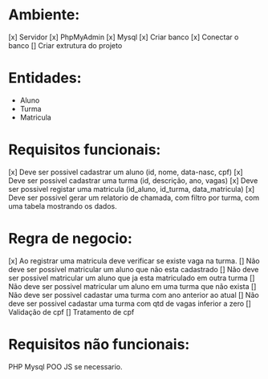 # Ambiente:

[x] Servidor
[x] PhpMyAdmin
[x] Mysql
[x] Criar banco
[x] Conectar o banco
[] Criar extrutura do projeto

# Entidades:

- Aluno
- Turma
- Matricula

# Requisitos funcionais:

[x] Deve ser possivel cadastrar um aluno (id, nome, data-nasc, cpf)
[x] Deve ser possivel cadastrar uma turma (id, descrição, ano, vagas)
[x] Deve ser possivel registar uma matricula (id_aluno, id_turma, data_matricula)
[x] Deve ser possivel gerar um relatorio de chamada, com filtro por turma, com uma tabela mostrando os dados.

# Regra de negocio:

[x] Ao registrar uma matricula deve verificar se existe vaga na turma.
[] Não deve ser possivel matricular um aluno que não esta cadastrado
[] Não deve ser possivel matricular um aluno que ja esta matriculado em outra turma
[] Não deve ser possivel matricular um aluno em uma turma que não exista
[] Não deve ser possivel cadastar uma turma com ano anterior ao atual
[] Não deve ser possivel cadastar uma turma com qtd de vagas inferior a zero
[] Validação de cpf
[] Tratamento de cpf

# Requisitos não funcionais:

PHP
Mysql
POO
JS se necessario.
